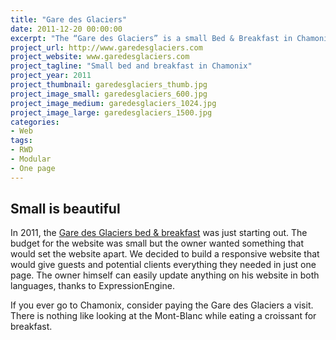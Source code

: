 ```yaml
---
title: "Gare des Glaciers"
date: 2011-12-20 00:00:00
excerpt: "The “Gare des Glaciers” is a small Bed & Breakfast in Chamonix. I built a multilingual website to showcase and promote the B&B, its surroundings and services offered to guests."
project_url: http://www.garedesglaciers.com
project_website: www.garedesglaciers.com
project_tagline: "Small bed and breakfast in Chamonix"
project_year: 2011
project_thumbnail: garedesglaciers_thumb.jpg
project_image_small: garedesglaciers_600.jpg
project_image_medium: garedesglaciers_1024.jpg
project_image_large: garedesglaciers_1500.jpg
categories:
- Web
tags:
- RWD
- Modular
- One page
---
```


## Small is beautiful

In 2011, the [Gare des Glaciers bed & breakfast](http://www.garedesglaciers.com) was just starting out. The budget for the website was small but the owner wanted something that would set the website apart. We decided to build a responsive website that would give guests and potential clients everything they needed in just one page. The owner himself can easily update anything on his website in both languages, thanks to ExpressionEngine.

If you ever go to Chamonix, consider paying the Gare des Glaciers a visit. There is nothing like looking at the Mont-Blanc while eating a croissant for breakfast.